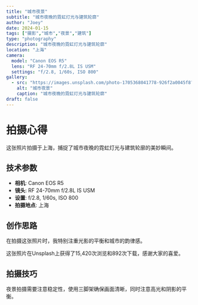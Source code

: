 ```yaml
---
title: "城市夜景"
subtitle: "城市夜晚的霓虹灯光与建筑轮廓"
author: "Joey"
date: 2024-01-15
tags: ["摄影","城市","夜景","建筑"]
type: "photography"
description: "城市夜晚的霓虹灯光与建筑轮廓"
location: "上海"
camera:
  model: "Canon EOS R5"
  lens: "RF 24-70mm f/2.8L IS USM"
  settings: "f/2.8, 1/60s, ISO 800"
gallery:
  - src: "https://images.unsplash.com/photo-1705368041778-926f2a0045f8?ixlib=rb-4.1.0&auto=format&fit=crop&w=1200&q=80"
    alt: "城市夜景"
    caption: "城市夜晚的霓虹灯光与建筑轮廓"
draft: false
---
```


# 拍摄心得

这张照片拍摄于上海，捕捉了城市夜晚的霓虹灯光与建筑轮廓的美妙瞬间。

## 技术参数

- **相机**: Canon EOS R5
- **镜头**: RF 24-70mm f/2.8L IS USM
- **设置**: f/2.8, 1/60s, ISO 800
- **拍摄地点**: 上海

## 创作思路

在拍摄这张照片时，我特别注重光影的平衡和城市的韵律感。

这张照片在Unsplash上获得了15,420次浏览和892次下载，感谢大家的喜爱。

## 拍摄技巧

夜景拍摄需要注意稳定性，使用三脚架确保画面清晰，同时注意高光和阴影的平衡。
